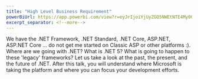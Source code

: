 ```yaml
---
title: "High Level Business Requirement"
powerBiUrl: https://app.powerbi.com/view?r=eyJrIjoiYjUyZGQ5NWEtNTE4My00ZmEzLWIyNWEtZTVmN2NkOTgzZjYzIiwidCI6IjZiY2E4MzUxLTAxZDMtNDI1Mi04NWVhLWJkYThmOGQyMzViZCIsImMiOjl9
excerpt_separator: <!--more-->
---
```


We have the .NET Framework, .NET Standard, .NET Core, ASP.NET, ASP.NET Core ... do not get me started on Classic ASP or other platforms :). Where are we going
with .NET? What is .NET 5? What is going to happen to these 'legacy' frameworks? Let us take a look at the past, the present, and the future of .NET.  After 
this talk, you will understand where Microsoft is taking the platform and where you can focus your development efforts.
<!--more-->
